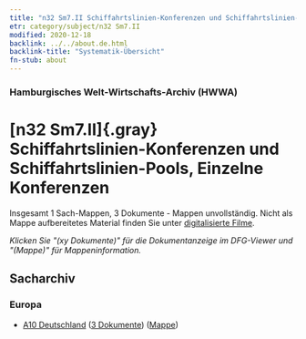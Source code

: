 ```yaml
---
title: "n32 Sm7.II Schiffahrtslinien-Konferenzen und Schiffahrtslinien-Pools, Einzelne Konferenzen"
etr: category/subject/n32 Sm7.II
modified: 2020-12-18
backlink: ../../about.de.html
backlink-title: "Systematik-Übersicht"
fn-stub: about
---
```


### Hamburgisches Welt-Wirtschafts-Archiv (HWWA)
# [n32 Sm7.II]{.gray}&#8201; Schiffahrtslinien-Konferenzen und Schiffahrtslinien-Pools, Einzelne Konferenzen&#160; 




Insgesamt 1 Sach-Mappen, 3 Dokumente - Mappen unvollständig.
Nicht als Mappe aufbereitetes Material finden Sie unter [digitalisierte Filme](/film/h1_sh).

_Klicken Sie "(xy Dokumente)" für die Dokumentanzeige im DFG-Viewer und "(Mappe)" für Mappeninformation._

## Sacharchiv




### Europa

- [A10 Deutschland](../../../geo/about.de.html#A10) (<a href="https://dfg-viewer.de/show/?tx_dlf[id]=https://pm20.zbw.eu/mets/sh/1261xx/126128/1455xx/145577/public.mets.de.xml" target="_blank">3 Dokumente</a>) ([Mappe](http://purl.org/pressemappe20/folder/sh/126128,145577))



